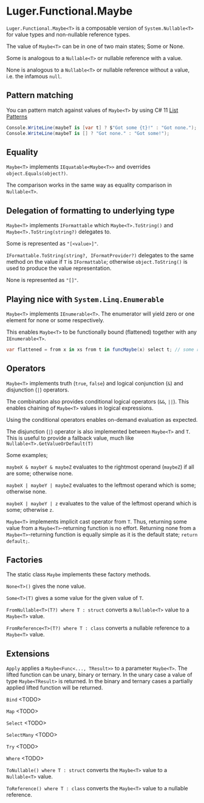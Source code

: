 # Luger.Functional.Maybe

`Luger.Functional.Maybe<T>` is a composable version of `System.Nullable<T>` for
value types and non-nullable reference types.

The value of `Maybe<T>` can be in one of two main states; Some or None.

Some is analogous to a `Nullable<T>` or nullable reference with a value.

None is analogous to a `Nullable<T>` or nullable reference without a value, i.e.
the infamous `null`.

## Pattern matching

You can pattern match against values of `Maybe<T>` by using C# 11
[List Patterns](https://docs.microsoft.com/en-us/dotnet/csharp/language-reference/operators/patterns#list-patterns)

```cs
Console.WriteLine(maybeT is [var t] ? $"Got some {t}!" : "Got none.");
Console.WriteLine(maybeT is [] ? "Got none." : "Got some!"); 
```

## Equality

`Maybe<T>` implements `IEquatable<Maybe<T>>` and overrides
`object.Equals(object?)`.

The comparison works in the same way as equality comparison in `Nullable<T>`.

## Delegation of formatting to underlying type

`Maybe<T>` implements `IFormattable` which `Maybe<T>.ToString()` and
`Maybe<T>.ToString(string?)` delegates to.

Some is represented as `"[<value>]"`.

`IFormattable.ToString(string?, IFormatProvider?)` delegates to the same method
on the value if `T` is `IFormattable`; otherwise `object.ToString()` is used to
produce the value representation.

None is represented as `"[]"`.

## Playing nice with `System.Linq.Enumerable`

`Maybe<T>` implements `IEnumerable<T>`. The enumerator will yield zero or one
element for none or some respectively.

This enables `Maybe<T>` to be functionally bound (flattened) together with any
`IEnumerable<T>`.

```cs
var flattened = from x in xs from t in funcMaybe(x) select t; // some results from funcMaybe(x) are filtered.
```

## Operators

`Maybe<T>` implements truth (`true`, `false`) and logical conjunction (`&`) and
disjunction (`|`) operators.

The combination also provides conditional logical operators (`&&`, `||`). This
enables chaining of `Maybe<T>` values in logical expressions.

Using the conditional operators enables on-demand evaluation as expected.

The disjunction (`|`) operator is also implemented between `Maybe<T>` and `T`.
This is useful to provide a fallback value, much like
`Nullable<T>.GetValueOrDefault(T)`

Some examples;

`maybeX & maybeY & maybeZ` evaluates to the rightmost operand (`maybeZ`) if all
are some; otherwise none.

`maybeX | maybeY | maybeZ` evaluates to the leftmost operand which is some;
otherwise none.

`maybeX | maybeY | z` evaluates to the value of the leftmost operand which is
some; otherwise `z`.

`Maybe<T>` implements implicit cast operator from `T`.
Thus, returning some value from a `Maybe<T>`-returning function is no effort.
Returning none from a `Maybe<T>`-returning function is equally simple as it is
the default state; `return default;`.

## Factories

The static class `Maybe` implements these factory methods.

`None<T>()` gives the none value.

`Some<T>(T)` gives a some value for the given value of `T`.

`FromNullable<T>(T?) where T : struct` converts a `Nullable<T>` value to a
`Maybe<T>` value.

`FromReference<T>(T?) where T : class` converts a nullable reference to a
`Maybe<T>` value.

## Extensions

`Apply` applies a `Maybe<Func<..., TResult>>` to a parameter `Maybe<T>`. The
lifted function can be unary, binary or ternary. In the unary case a value of
type `Maybe<TResult>` is returned. In the binary and ternary cases a partially
applied lifted function will be returned.

`Bind` &lt;TODO&gt;

`Map` &lt;TODO&gt;

`Select` &lt;TODO&gt;

`SelectMany` &lt;TODO&gt;

`Try` &lt;TODO&gt;

`Where` &lt;TODO&gt;

`ToNullable() where T : struct` converts the `Maybe<T>` value to a `Nullable<T>`
value.

`ToReference() where T : class` converts the `Maybe<T>` value to a nullable
reference.
